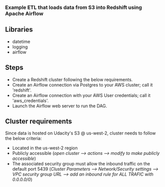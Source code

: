 ### Example ETL that loads data from S3 into Redshift using Apache Airflow

## Libraries
* datetime
* logging
* airflow

## Steps
* Create a Redshift cluster following the below requirements.
* Create an Airflow connection via Postgres to your AWS cluster; call it 'redshift'.
* Create an Airflow connection with your AWS User credentials; call it 'aws_credentials'.
* Launch the Airflow web server to run the DAG.


## Cluster requirements
Since data is hosted on Udacity's S3 @ us-west-2, cluster needs to follow the below criteria:
* Located in the us-west-2 region
* Publicly accessible (*open cluster --> actions --> modify to make publicly accessible*)
* The associated security group must allow the inbound traffic on the default port 5439 (*Cluster Parameters --> Network/Security settings --> VPC security group URL --> add an inbound rule for ALL TRAFIC with 0.0.0.0/0*)
